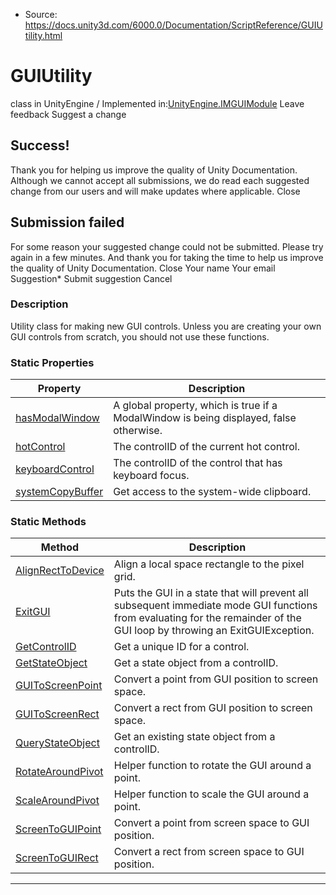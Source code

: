 * Source: https://docs.unity3d.com/6000.0/Documentation/ScriptReference/GUIUtility.html

# GUIUtility
class in UnityEngine
/
Implemented in:[UnityEngine.IMGUIModule](https://docs.unity3d.com/6000.0/Documentation/ScriptReference/UnityEngine.IMGUIModule.html)
Leave feedback
Suggest a change
## Success!
Thank you for helping us improve the quality of Unity Documentation. Although we cannot accept all submissions, we do read each suggested change from our users and will make updates where applicable.
Close
## Submission failed
For some reason your suggested change could not be submitted. Please <a>try again</a> in a few minutes. And thank you for taking the time to help us improve the quality of Unity Documentation.
Close
Your name Your email Suggestion* Submit suggestion
Cancel
### Description
Utility class for making new GUI controls.
Unless you are creating your own GUI controls from scratch, you should not use these functions.
### Static Properties
Property | Description  
---|---  
[hasModalWindow](https://docs.unity3d.com/6000.0/Documentation/ScriptReference/GUIUtility-hasModalWindow.html) | A global property, which is true if a ModalWindow is being displayed, false otherwise.  
[hotControl](https://docs.unity3d.com/6000.0/Documentation/ScriptReference/GUIUtility-hotControl.html) | The controlID of the current hot control.  
[keyboardControl](https://docs.unity3d.com/6000.0/Documentation/ScriptReference/GUIUtility-keyboardControl.html) | The controlID of the control that has keyboard focus.  
[systemCopyBuffer](https://docs.unity3d.com/6000.0/Documentation/ScriptReference/GUIUtility-systemCopyBuffer.html) | Get access to the system-wide clipboard.  
### Static Methods
Method | Description  
---|---  
[AlignRectToDevice](https://docs.unity3d.com/6000.0/Documentation/ScriptReference/GUIUtility.AlignRectToDevice.html) | Align a local space rectangle to the pixel grid.  
[ExitGUI](https://docs.unity3d.com/6000.0/Documentation/ScriptReference/GUIUtility.ExitGUI.html) | Puts the GUI in a state that will prevent all subsequent immediate mode GUI functions from evaluating for the remainder of the GUI loop by throwing an ExitGUIException.  
[GetControlID](https://docs.unity3d.com/6000.0/Documentation/ScriptReference/GUIUtility.GetControlID.html) | Get a unique ID for a control.  
[GetStateObject](https://docs.unity3d.com/6000.0/Documentation/ScriptReference/GUIUtility.GetStateObject.html) | Get a state object from a controlID.  
[GUIToScreenPoint](https://docs.unity3d.com/6000.0/Documentation/ScriptReference/GUIUtility.GUIToScreenPoint.html) | Convert a point from GUI position to screen space.  
[GUIToScreenRect](https://docs.unity3d.com/6000.0/Documentation/ScriptReference/GUIUtility.GUIToScreenRect.html) | Convert a rect from GUI position to screen space.  
[QueryStateObject](https://docs.unity3d.com/6000.0/Documentation/ScriptReference/GUIUtility.QueryStateObject.html) | Get an existing state object from a controlID.  
[RotateAroundPivot](https://docs.unity3d.com/6000.0/Documentation/ScriptReference/GUIUtility.RotateAroundPivot.html) | Helper function to rotate the GUI around a point.  
[ScaleAroundPivot](https://docs.unity3d.com/6000.0/Documentation/ScriptReference/GUIUtility.ScaleAroundPivot.html) | Helper function to scale the GUI around a point.  
[ScreenToGUIPoint](https://docs.unity3d.com/6000.0/Documentation/ScriptReference/GUIUtility.ScreenToGUIPoint.html) | Convert a point from screen space to GUI position.  
[ScreenToGUIRect](https://docs.unity3d.com/6000.0/Documentation/ScriptReference/GUIUtility.ScreenToGUIRect.html) | Convert a rect from screen space to GUI position.  
* * *
